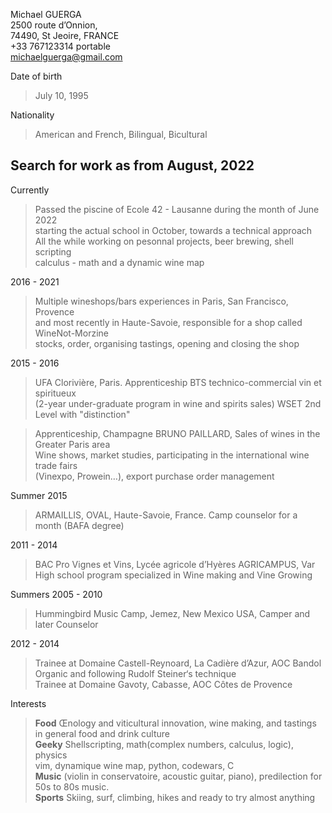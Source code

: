 ﻿Michael GUERGA  
2500 route d’Onnion,  
74490, St Jeoire, FRANCE  
+33 767123314  portable  
<michaelguerga@gmail.com>  


Date of birth  

>July 10, 1995  

Nationality		 

>American and French, Bilingual, Bicultural  

## Search for work as from August, 2022

Currently  

>Passed the piscine of Ecole 42 - Lausanne during the month of June 2022  
>starting the actual school in October, towards a technical approach  
>All the while working on pesonnal projects, beer brewing, shell scripting  
>calculus - math and a dynamic wine map  

2016 - 2021  

>Multiple wineshops/bars experiences in Paris, San Francisco, Provence  
>and most recently in Haute-Savoie, responsible for a shop called WineNot-Morzine  
>stocks, order, organising tastings, opening and closing the shop 

2015 - 2016

>UFA Clorivière, Paris. Apprenticeship BTS technico-commercial vin et spiritueux  
>(2-year under-graduate program in wine and spirits sales) WSET 2nd Level with "distinction"  
  
>Apprenticeship, Champagne BRUNO PAILLARD, Sales of wines in the Greater Paris area  
>Wine shows, market studies, participating in the international wine trade fairs  
>(Vinexpo, Prowein…), export purchase order management  

Summer 2015  

>ARMAILLIS, OVAL, Haute-Savoie, France. Camp counselor for a month (BAFA degree)  

2011 - 2014  

>BAC Pro Vignes et Vins, Lycée agricole d’Hyères AGRICAMPUS, Var  
>High school program specialized in Wine making and Vine Growing  

Summers 2005 - 2010  

>Hummingbird Music Camp, Jemez, New Mexico USA, Camper and later Counselor  

2012 - 2014  

>Trainee at Domaine Castell-Reynoard, La Cadière d’Azur, AOC Bandol  
>Organic and following Rudolf Steiner‘s technique  
>Trainee at Domaine Gavoty, Cabasse, AOC Côtes de Provence  

Interests  

>**Food** Œnology and viticultural innovation, wine making, and tastings  
>in general food and drink culture  
>**Geeky** Shellscripting, math(complex numbers, calculus, logic), physics  
>vim, dynamique wine map, python, codewars, C  
>**Music** (violin in conservatoire, acoustic guitar, piano), predilection for 50s to 80s music.  
>**Sports** Skiing, surf, climbing, hikes and ready to try almost anything 
